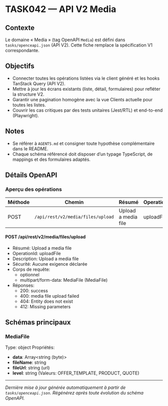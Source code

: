 # TASK042 — API V2 Media

## Contexte
Le domaine « Media » (tag OpenAPI `Media`) est défini dans `tasks/openceapi.json` (API V2). Cette fiche remplace la spécification V1 correspondante.

## Objectifs
- Connecter toutes les opérations listées via le client généré et les hooks TanStack Query (API V2).
- Mettre à jour les écrans existants (liste, détail, formulaires) pour refléter la structure V2.
- Garantir une pagination homogène avec la vue Clients actuelle pour toutes les listes.
- Couvrir les cas critiques par des tests unitaires (Jest/RTL) et end-to-end (Playwright).

## Notes
- Se référer à `AGENTS.md` et consigner toute hypothèse complémentaire dans le README.
- Chaque schéma référencé doit disposer d’un typage TypeScript, de mappings et des formulaires adaptés.

## Détails OpenAPI

### Aperçu des opérations

| Méthode | Chemin | Résumé | OperationId |
| --- | --- | --- | --- |
| POST | `/api/rest/v2/media/files/upload` | Upload a media file | uploadFile |

#### POST /api/rest/v2/media/files/upload

- Résumé: Upload a media file
- OperationId: uploadFile
- Description: Upload a media file
- Sécurité: Aucune exigence déclarée
- Corps de requête:
  - optionnel
  - multipart/form-data: MediaFile (MediaFile)
- Réponses:
  - 200: success
  - 400: media file upload failed
  - 404: Entity does not exist
  - 412: Missing parameters

## Schémas principaux

### MediaFile
Type: object
Propriétés:
- **data**: Array<string (byte)>
- **fileName**: string
- **fileUrl**: string (url)
- **level**: string (Valeurs: OFFER_TEMPLATE, PRODUCT, QUOTE)

---

_Dernière mise à jour générée automatiquement à partir de `tasks/openceapi.json`. Régénérez après toute évolution du schéma OpenAPI._
